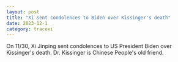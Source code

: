 ```yaml
---
layout: post
title: "Xi sent condolences to Biden over Kissinger's death"
date: 2023-12-1
category: tracexi
---
```


On 11/30, Xi Jinping sent condolences to US President Biden over Kissinger's death. Dr. Kissinger is Chinese People's old friend.

